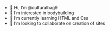 - 👋 Hi, I’m @culturalbag9
- 👀 I’m interested in bodybuilding
- 🌱 I’m currently learning HTML and Css
- 💞️ I’m looking to collaborate on creation of sites



<!---
culturalbag9/culturalbag9 is a ✨ special ✨ repository because its `README.md` (this file) appears on your GitHub profile.
You can click the Preview link to take a look at your changes.
--->
